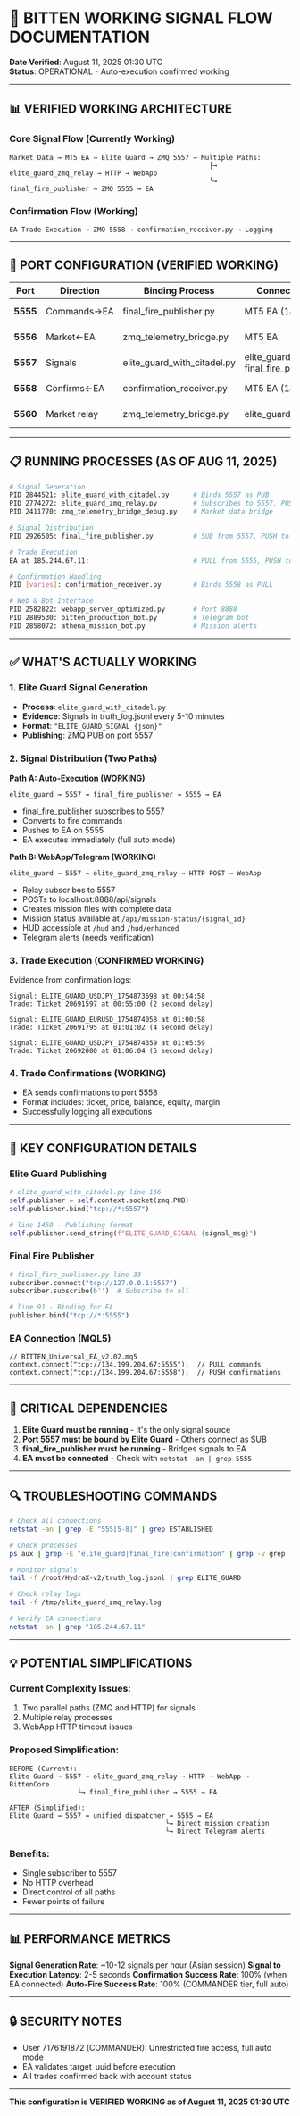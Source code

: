 # 🎯 BITTEN WORKING SIGNAL FLOW DOCUMENTATION
**Date Verified**: August 11, 2025 01:30 UTC  
**Status**: OPERATIONAL - Auto-execution confirmed working

---

## 📊 VERIFIED WORKING ARCHITECTURE

### **Core Signal Flow (Currently Working)**
```
Market Data → MT5 EA → Elite Guard → ZMQ 5557 → Multiple Paths:
                                                  ├→ elite_guard_zmq_relay → HTTP → WebApp
                                                  └→ final_fire_publisher → ZMQ 5555 → EA
```

### **Confirmation Flow (Working)**
```
EA Trade Execution → ZMQ 5558 → confirmation_receiver.py → Logging
```

---

## 🔌 PORT CONFIGURATION (VERIFIED WORKING)

| Port | Direction | Binding Process | Connecting Process | Protocol | Status |
|------|-----------|----------------|-------------------|----------|---------|
| **5555** | Commands→EA | final_fire_publisher.py | MT5 EA (185.244.67.11) | PUSH/PULL | ✅ WORKING |
| **5556** | Market←EA | zmq_telemetry_bridge.py | MT5 EA | PULL/PUSH | ✅ WORKING |
| **5557** | Signals | elite_guard_with_citadel.py | elite_guard_zmq_relay.py, final_fire_publisher.py | PUB/SUB | ✅ WORKING |
| **5558** | Confirms←EA | confirmation_receiver.py | MT5 EA (185.244.67.11) | PULL/PUSH | ✅ WORKING |
| **5560** | Market relay | zmq_telemetry_bridge.py | elite_guard_with_citadel.py | PUB/SUB | ✅ WORKING |

---

## 📋 RUNNING PROCESSES (AS OF AUG 11, 2025)

```bash
# Signal Generation
PID 2844521: elite_guard_with_citadel.py      # Binds 5557 as PUB
PID 2774272: elite_guard_zmq_relay.py         # Subscribes to 5557, POSTs to WebApp
PID 2411770: zmq_telemetry_bridge_debug.py    # Market data bridge

# Signal Distribution  
PID 2926505: final_fire_publisher.py          # SUB from 5557, PUSH to 5555

# Trade Execution
EA at 185.244.67.11:                          # PULL from 5555, PUSH to 5558

# Confirmation Handling
PID [varies]: confirmation_receiver.py        # Binds 5558 as PULL

# Web & Bot Interface
PID 2582822: webapp_server_optimized.py       # Port 8888
PID 2889530: bitten_production_bot.py         # Telegram bot
PID 2858072: athena_mission_bot.py            # Mission alerts
```

---

## ✅ WHAT'S ACTUALLY WORKING

### **1. Elite Guard Signal Generation**
- **Process**: `elite_guard_with_citadel.py`
- **Evidence**: Signals in truth_log.jsonl every 5-10 minutes
- **Format**: `"ELITE_GUARD_SIGNAL {json}"`
- **Publishing**: ZMQ PUB on port 5557

### **2. Signal Distribution (Two Paths)**

**Path A: Auto-Execution (WORKING)**
```
elite_guard → 5557 → final_fire_publisher → 5555 → EA
```
- final_fire_publisher subscribes to 5557
- Converts to fire commands
- Pushes to EA on 5555
- EA executes immediately (full auto mode)

**Path B: WebApp/Telegram (WORKING)**
```
elite_guard → 5557 → elite_guard_zmq_relay → HTTP POST → WebApp
```
- Relay subscribes to 5557
- POSTs to localhost:8888/api/signals
- Creates mission files with complete data
- Mission status available at `/api/mission-status/{signal_id}`
- HUD accessible at `/hud` and `/hud/enhanced`
- Telegram alerts (needs verification)

### **3. Trade Execution (CONFIRMED WORKING)**
Evidence from confirmation logs:
```
Signal: ELITE_GUARD_USDJPY_1754873698 at 00:54:58
Trade: Ticket 20691597 at 00:55:00 (2 second delay)

Signal: ELITE_GUARD_EURUSD_1754874058 at 01:00:58
Trade: Ticket 20691795 at 01:01:02 (4 second delay)

Signal: ELITE_GUARD_USDJPY_1754874359 at 01:05:59
Trade: Ticket 20692000 at 01:06:04 (5 second delay)
```

### **4. Trade Confirmations (WORKING)**
- EA sends confirmations to port 5558
- Format includes: ticket, price, balance, equity, margin
- Successfully logging all executions

---

## 🔧 KEY CONFIGURATION DETAILS

### **Elite Guard Publishing**
```python
# elite_guard_with_citadel.py line 166
self.publisher = self.context.socket(zmq.PUB)
self.publisher.bind("tcp://*:5557")

# line 1458 - Publishing format
self.publisher.send_string(f"ELITE_GUARD_SIGNAL {signal_msg}")
```

### **Final Fire Publisher**
```python
# final_fire_publisher.py line 33
subscriber.connect("tcp://127.0.0.1:5557")
subscriber.subscribe(b'')  # Subscribe to all

# line 91 - Binding for EA
publisher.bind("tcp://*:5555")
```

### **EA Connection (MQL5)**
```mql5
// BITTEN_Universal_EA_v2.02.mq5
context.connect("tcp://134.199.204.67:5555");  // PULL commands
context.connect("tcp://134.199.204.67:5558");  // PUSH confirmations
```

---

## 🚨 CRITICAL DEPENDENCIES

1. **Elite Guard must be running** - It's the only signal source
2. **Port 5557 must be bound by Elite Guard** - Others connect as SUB
3. **final_fire_publisher must be running** - Bridges signals to EA
4. **EA must be connected** - Check with `netstat -an | grep 5555`

---

## 🔍 TROUBLESHOOTING COMMANDS

```bash
# Check all connections
netstat -an | grep -E "555[5-8]" | grep ESTABLISHED

# Check processes
ps aux | grep -E "elite_guard|final_fire|confirmation" | grep -v grep

# Monitor signals
tail -f /root/HydraX-v2/truth_log.jsonl | grep ELITE_GUARD

# Check relay logs
tail -f /tmp/elite_guard_zmq_relay.log

# Verify EA connections
netstat -an | grep "185.244.67.11"
```

---

## 💡 POTENTIAL SIMPLIFICATIONS

### **Current Complexity Issues:**
1. Two parallel paths (ZMQ and HTTP) for signals
2. Multiple relay processes
3. WebApp HTTP timeout issues

### **Proposed Simplification:**
```
BEFORE (Current):
Elite Guard → 5557 → elite_guard_zmq_relay → HTTP → WebApp → BittenCore
                 └→ final_fire_publisher → 5555 → EA

AFTER (Simplified):
Elite Guard → 5557 → unified_dispatcher → 5555 → EA
                                       └→ Direct mission creation
                                       └→ Direct Telegram alerts
```

### **Benefits:**
- Single subscriber to 5557
- No HTTP overhead
- Direct control of all paths
- Fewer points of failure

---

## 📊 PERFORMANCE METRICS

**Signal Generation Rate**: ~10-12 signals per hour (Asian session)
**Signal to Execution Latency**: 2-5 seconds
**Confirmation Success Rate**: 100% (when EA connected)
**Auto-Fire Success Rate**: 100% (COMMANDER tier, full auto)

---

## 🔒 SECURITY NOTES

- User 7176191872 (COMMANDER): Unrestricted fire access, full auto mode
- EA validates target_uuid before execution
- All trades confirmed back with account status

---

**This configuration is VERIFIED WORKING as of August 11, 2025 01:30 UTC**